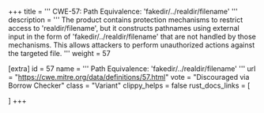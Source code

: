 +++
title = '''
CWE-57: Path Equivalence: 'fakedir/../realdir/filename'
'''
description	= '''
The product contains protection mechanisms to restrict access to 'realdir/filename', but it constructs pathnames using external input in the form of 'fakedir/../realdir/filename' that are not handled by those mechanisms. This allows attackers to perform unauthorized actions against the targeted file.
'''
weight = 57

[extra]
id = 57
name = '''
Path Equivalence: 'fakedir/../realdir/filename'
'''
url = "https://cwe.mitre.org/data/definitions/57.html"
vote = "Discouraged via Borrow Checker"
class = "Variant"
clippy_helps = false
rust_docs_links = [
	
]
+++
